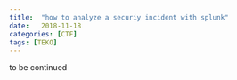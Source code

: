 ```yaml
---
title:  "how to analyze a securiy incident with splunk"
date:   2018-11-18
categories: [CTF]
tags: [TEKO]
---
```

to be continued